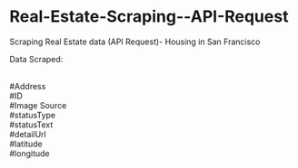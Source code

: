 # Real-Estate-Scraping--API-Request

Scraping Real Estate data (API Request)- Housing in San Francisco

Data Scraped:

<br>#Address
<br>#ID
<br>#Image Source
<br>#statusType
<br>#statusText
<br>#detailUrl 
<br>#latitude
<br>#longitude 
